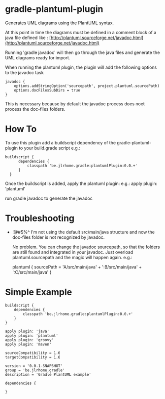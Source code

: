 gradle-plantuml-plugin
======================

Generates UML diagrams using the PlantUML syntax.

At this point in time the diagrams must be defined in a comment block of a java file defined like :
[http://plantuml.sourceforge.net/javadoc.html](http://plantuml.sourceforge.net/javadoc.html)

Running 'gradle javadoc' will then go through the java files and generate the UML diagrams ready for
import.

When running the plantuml plugin, the plugin will add the following options to the javadoc task

    javadoc {
        options.addStringOption('sourcepath', project.plantuml.sourcePath)
        options.docFilesSubDirs = true
    }

This is necessary because by default the javadoc process does noet process the doc-files folders.


How To
======
To use this plugin add a buildscript dependency of the gradle-plantuml-plugin to your build.grade script
e.g.:

    buildscript {
          dependencies {
              classpath 'be.jlrhome.gradle:plantumlPlugin:0.0.+'
          }
      }

Once the buildscript is added, apply the plantuml plugin:
e.g.: apply plugin: 'plantuml'

run gradle javadoc to generate the javadoc


Troubleshooting
===============
* !@#$%^ I'm not using the default src/main/java structure and now the doc-files folder is not recognized by javadoc.

   No problem. You can change the javadoc sourcepath, so that the folders are still found and integrated in your javadoc.
   Just overload plantuml.sourcepath and the magic will happen again.
   e.g.:

    plantuml {
       sourcePath = 'A/src/main/java' +
               ':B/src/main/java' +
               ':C/src/main/java'
    }

Simple Example
==============

    buildscript {
        dependencies {
            classpath 'be.jlrhome.gradle:plantumlPlugin:0.0.+'
        }
    }

    apply plugin: 'java'
    apply plugin: 'plantuml'
    apply plugin: 'groovy'
    apply plugin: 'maven'

    sourceCompatibility = 1.6
    targetCompatibility = 1.6

    version = '0.0.1-SNAPSHOT'
    group = 'be.jlrhome.gradle'
    description = 'Gradle PlantUML example'

    dependencies {

    }

